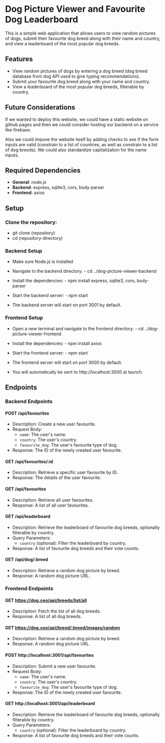 # Dog Picture Viewer and Favourite Dog Leaderboard

This is a simple web application that allows users to view random pictures of dogs, submit their favourite dog breed along with their name and country, and view a leaderboard of the most popular dog breeds.


## Features

- View random pictures of dogs by entering a dog breed (dog breed database from dog API used to give typing recommendations).
- Submit your favourite dog breed along with your name and country.
- View a leaderboard of the most popular dog breeds, filterable by country.

## Future Considerations

If we wanted to deploy this website, we could have a static website on github pages and then we could consider hosting our backend on a service like firebase. 

Also we could impove the website itself by adding checks to see if the form inputs are valid (constrain to a list of countries, as well as constrain to a list of dog breeds). We could also standardize capitalization for the name inputs.


## Required Dependencies
- **General**: node.js
- **Backend**: express, sqlite3, cors, body-parser
- **Frontend**: axios


## Setup

### Clone the repository:
- git clone (repository)
- cd (repository-directory)

### Backend Setup
- Make sure Node.js is installed

- Navigate to the backend directory:
      - cd ../dog-picture-viewer-backend

- Install the dependencies:
      - npm install express, sqlite3, cors, body-parser

- Start the backend server:
      - npm start
      
- The backend server will start on port 3001 by default.

### Frontend Setup 
- Open a new terminal and navigate to the frontend directory:
      - cd ../dog-picture-viewer-frontend
    
- Install the dependencies:
      - npm install axios
      
- Start the frontend server:
      - npm start

- The frontend server will start on port 3000 by default.
    
- You will automatically be sent to http://localhost:3000 at launch.


## Endpoints


### Backend Endpoints

#### POST /api/favourites
- Description: Create a new user favourite.
- Request Body:
  - `name`: The user's name.
  - `country`: The user's country.
  - `favourite_dog`: The user's favourite type of dog.
- Response: The ID of the newly created user favourite.

#### GET /api/favourites/:id
- Description: Retrieve a specific user favourite by ID.
- Response: The details of the user favourite.

#### GET /api/favourites
- Description: Retrieve all user favourites.
- Response: A list of all user favourites.

#### GET /api/leaderboard
- Description: Retrieve the leaderboard of favourite dog breeds, optionally filterable by country.
- Query Parameters:
  - `country` (optional): Filter the leaderboard by country.
- Response: A list of favourite dog breeds and their vote counts.

#### GET /api/dog/:breed
- Description: Retrieve a random dog picture by breed.
- Response: A random dog picture URL.


### Frontend Endpoints

#### GET https://dog.ceo/api/breeds/list/all
- Description: Fetch the list of all dog breeds.
- Response: A list of all dog breeds.

#### GET https://dog.ceo/api/breed/:breed/images/random
- Description: Retrieve a random dog picture by breed.
- Response: A random dog picture URL.

#### POST http://localhost:3001/api/favourites
- Description: Submit a new user favourite.
- Request Body:
  - `name`: The user's name.
  - `country`: The user's country.
  - `favourite_dog`: The user's favourite type of dog.
- Response: The ID of the newly created user favourite.

#### GET http://localhost:3001/api/leaderboard
- Description: Retrieve the leaderboard of favourite dog breeds, optionally filterable by country.
- Query Parameters:
  - `country` (optional): Filter the leaderboard by country.
- Response: A list of favourite dog breeds and their vote counts.
